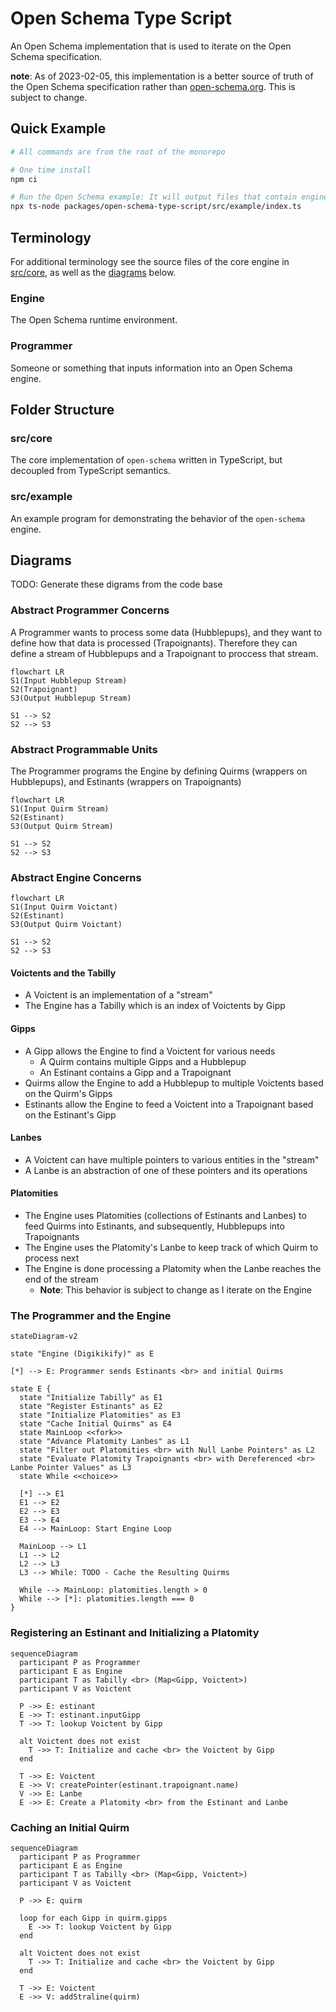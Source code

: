 # Open Schema Type Script

An Open Schema implementation that is used to iterate on the Open Schema specification.

**note**: As of 2023-02-05, this implementation is a better source of truth of the Open Schema specification rather than
[open-schema.org](https://open-schema.org). This is subject to change.

## Quick Example

```bash
# All commands are from the root of the monorepo

# One time install
npm ci

# Run the Open Schema example: It will output files that contain engine event information
npx ts-node packages/open-schema-type-script/src/example/index.ts
```

## Terminology

For additional terminology see the source files of the core engine in [src/core](./src/core/), as well as the
[diagrams](#diagrams) below.

### Engine

The Open Schema runtime environment.

### Programmer

Someone or something that inputs information into an Open Schema engine.

## Folder Structure

### src/core

The core implementation of `open-schema` written in TypeScript, but decoupled from TypeScript semantics.

### src/example

An example program for demonstrating the behavior of the `open-schema` engine.

## Diagrams

TODO: Generate these digrams from the code base

### Abstract Programmer Concerns

A Programmer wants to process some data (Hubblepups), and they want to define how that data is processed (Trapoignants).
Therefore they can define a stream of Hubblepups and a Trapoignant to proccess that stream.

```mermaid
flowchart LR
S1(Input Hubblepup Stream)
S2(Trapoignant)
S3(Output Hubblepup Stream)

S1 --> S2
S2 --> S3
```

### Abstract Programmable Units

The Programmer programs the Engine by defining Quirms (wrappers on Hubblepups), and Estinants (wrappers on Trapoignants)

```mermaid
flowchart LR
S1(Input Quirm Stream)
S2(Estinant)
S3(Output Quirm Stream)

S1 --> S2
S2 --> S3
```

### Abstract Engine Concerns

```mermaid
flowchart LR
S1(Input Quirm Voictant)
S2(Estinant)
S3(Output Quirm Voictant)

S1 --> S2
S2 --> S3
```

#### Voictents and the Tabilly

- A Voictent is an implementation of a "stream"
- The Engine has a Tabilly which is an index of Voictents by Gipp

#### Gipps

- A Gipp allows the Engine to find a Voictent for various needs
  - A Quirm contains multiple Gipps and a Hubblepup
  - An Estinant contains a Gipp and a Trapoignant
- Quirms allow the Engine to add a Hubblepup to multiple Voictents based on the Quirm's Gipps
- Estinants allow the Engine to feed a Voictent into a Trapoignant based on the Estinant's Gipp

#### Lanbes

- A Voictent can have multiple pointers to various entities in the "stream"
- A Lanbe is an abstraction of one of these pointers and its operations

#### Platomities

- The Engine uses Platomities (collections of Estinants and Lanbes) to feed Quirms into Estinants, and subsequently,
  Hubblepups into Trapoignants
- The Engine uses the Platomity's Lanbe to keep track of which Quirm to process next
- The Engine is done processing a Platomity when the Lanbe reaches the end of the stream
  - **Note**: This behavior is subject to change as I iterate on the Engine

### The Programmer and the Engine

```mermaid
stateDiagram-v2

state "Engine (Digikikify)" as E

[*] --> E: Programmer sends Estinants <br> and initial Quirms

state E {
  state "Initialize Tabilly" as E1
  state "Register Estinants" as E2
  state "Initialize Platomities" as E3
  state "Cache Initial Quirms" as E4
  state MainLoop <<fork>>
  state "Advance Platomity Lanbes" as L1
  state "Filter out Platomities <br> with Null Lanbe Pointers" as L2
  state "Evaluate Platomity Trapoignants <br> with Dereferenced <br> Lanbe Pointer Values" as L3
  state While <<choice>>

  [*] --> E1
  E1 --> E2
  E2 --> E3
  E3 --> E4
  E4 --> MainLoop: Start Engine Loop

  MainLoop --> L1
  L1 --> L2
  L2 --> L3
  L3 --> While: TODO - Cache the Resulting Quirms

  While --> MainLoop: platomities.length > 0
  While --> [*]: platomities.length === 0
}
```

### Registering an Estinant and Initializing a Platomity

```mermaid
sequenceDiagram
  participant P as Programmer
  participant E as Engine
  participant T as Tabilly <br> (Map<Gipp, Voictent>)
  participant V as Voictent

  P ->> E: estinant
  E ->> T: estinant.inputGipp
  T ->> T: lookup Voictent by Gipp

  alt Voictent does not exist
    T ->> T: Initialize and cache <br> the Voictent by Gipp
  end

  T ->> E: Voictent
  E ->> V: createPointer(estinant.trapoignant.name)
  V ->> E: Lanbe
  E ->> E: Create a Platomity <br> from the Estinant and Lanbe
```

### Caching an Initial Quirm

```mermaid
sequenceDiagram
  participant P as Programmer
  participant E as Engine
  participant T as Tabilly <br> (Map<Gipp, Voictent>)
  participant V as Voictent

  P ->> E: quirm

  loop for each Gipp in quirm.gipps
    E ->> T: lookup Voictent by Gipp
  end

  alt Voictent does not exist
    T ->> T: Initialize and cache <br> the Voictent by Gipp
  end

  T ->> E: Voictent
  E ->> V: addStraline(quirm)
```
